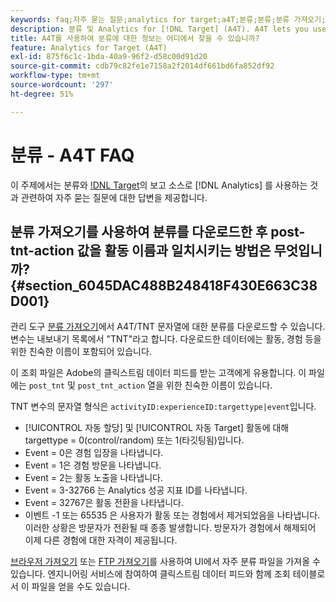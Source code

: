 ```yaml
---
keywords: faq;자주 묻는 질문;analytics for target;a4T;분류;분류;분류 가져오기;post-tnt-action
description: 분류 및 Analytics for [!DNL Target] (A4T). A4T lets you use Analytics reporting for [!DNL Target] 활동 사용에 대한 질문에 대한 답변을 찾습니다.
title: A4T를 사용하여 분류에 대한 정보는 어디에서 찾을 수 있습니까?
feature: Analytics for Target (A4T)
exl-id: 875f6c1c-1bda-40a9-96f2-d58c00d91d20
source-git-commit: cdb79c82fe1e7158a2f2014df661bd6fa852df92
workflow-type: tm+mt
source-wordcount: '297'
ht-degree: 51%

---
```


# 분류 - A4T FAQ

이 주제에서는 분류와 [!DNL Target](A4T)의 보고 소스로 [!DNL Analytics] 를 사용하는 것과 관련하여 자주 묻는 질문에 대한 답변을 제공합니다.

## 분류 가져오기를 사용하여 분류를 다운로드한 후 post-tnt-action 값을 활동 이름과 일치시키는 방법은 무엇입니까? {#section_6045DAC488B248418F430E663C38D001}

관리 도구 [분류 가져오기](https://experienceleague.adobe.com/docs/analytics/components/classifications/classifications-importer/c-working-with-saint.html)에서 A4T/TNT 문자열에 대한 분류를 다운로드할 수 있습니다. 변수는 내보내기 목록에서 &quot;TNT&quot;라고 합니다. 다운로드한 데이터에는 활동, 경험 등을 위한 친숙한 이름이 포함되어 있습니다.

이 조회 파일은 Adobe의 클릭스트림 데이터 피드를 받는 고객에게 유용합니다. 이 파일에는 `post_tnt` 및 `post_tnt_action` 열을 위한 친숙한 이름이 있습니다.

TNT 변수의 문자열 형식은 `activityID:experienceID:targettype|event`입니다.

* [!UICONTROL 자동 할당] 및 [!UICONTROL 자동 Target] 활동에 대해 targettype = 0(control/random) 또는 1(타깃팅됨)입니다.
* Event = 0은 경험 입장을 나타냅니다.
* Event = 1은 경험 방문을 나타냅니다.
* Event = 2는 활동 노출을 나타냅니다.
* Event = 3-32766 는 Analytics 성공 지표 ID를 나타냅니다.
* Event = 32767은 활동 전환을 나타냅니다.
* 이벤트 -1 또는 65535 은 사용자가 활동 또는 경험에서 제거되었음을 나타냅니다. 이러한 상황은 방문자가 전환될 때 종종 발생합니다. 방문자가 경험에서 해제되어 이제 다른 경험에 대한 자격이 제공됩니다.

[브라우저 가져오기](https://experienceleague.adobe.com/docs/analytics/components/classifications/classifications-importer/browser-import.html?lang=en) 또는 [FTP 가져오기](https://experienceleague.adobe.com/docs/analytics/components/classifications/classifications-importer/import-file.html?lang=en)를 사용하여 UI에서 자주 분류 파일을 가져올 수 있습니다. 엔지니어링 서비스에 참여하여 클릭스트림 데이터 피드와 함께 조회 테이블로서 이 파일을 얻을 수도 있습니다.
